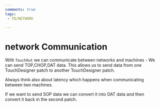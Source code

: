 ```yaml
---
comments: true
tags:
 - TD/NETWORK

---
```


# network Communication

With `TouchOut` we can communicate between networks and machines - We can send TOP,CHOP,DAT data.
This allows us to send data from one TouchDesigner patch to another TouchDesigner patch.

Always think also about latency which happens when communicating between two machines.

If we want to send SOP data we can convert it into DAT data and then convert it back in the second patch.